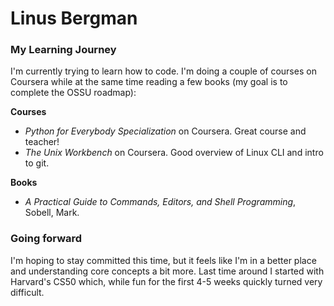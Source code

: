 # Linus Bergman

### My Learning Journey

I'm currently trying to learn how to code. I'm doing a couple of courses on Coursera while at the same time reading a few books (my goal is to complete the OSSU roadmap):

**Courses**
- *Python for Everybody Specialization* on Coursera. Great course and teacher!
- *The Unix Workbench* on Coursera. Good overview of Linux CLI and intro to git.

**Books**
- *A Practical Guide to Commands, Editors, and Shell Programming*, Sobell, Mark.

### Going forward

I'm hoping to stay committed this time, but it feels like I'm in a better place and understanding core concepts a bit more. Last time around I started with Harvard's CS50 which, while fun for the first 4-5 weeks quickly turned very difficult.

